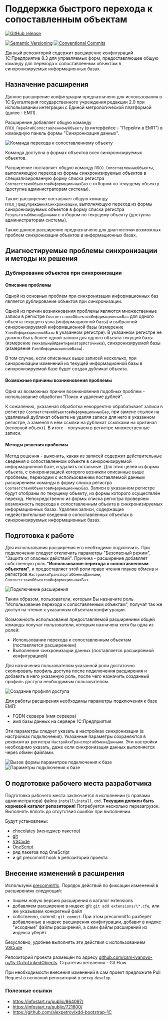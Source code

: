 # Поддержка быстрого перехода к сопоставленным объектам

[![GitHub release](https://img.shields.io/github/v/release/csm-ivanovo-ru/1s-GoToLinkedObjects.svg?sort=semver&logo=github)](https://github.com/csm-ivanovo-ru/1s-GoToLinkedObjects/releases)

[![Semantic Versioning](https://img.shields.io/static/v1?label=Semantic%20Versioning&message=v2.0.0&color=green&logo=semver)](https://semver.org/lang/ru/spec/v2.0.0.html)
[![Conventional Commits](https://img.shields.io/badge/Conventional%20Commits-v1.0.0-yellow.svg?logo=git)](https://conventionalcommits.org)

Данный репозиторий содержит расширение конфигураций 1С:Предприятие 8.3
для управляемых форм, предоставляющее общую команду для перехода
к сопоставленным объектам в синхронизируемых информационных базах.

## Назначение расширения

Данное расширение конфигурации предназначено для использования в
1С:Бухгалтерия государственного учреждения редакции 2.0
при использовании интеграции с Единой метрологической платформой
(далее - ЕМП).

Расширение добавляет общую команду `ППСО_ПерейтиКСопоставленномуОбъекту`
(в интерфейсе - "Перейти в ЕМП") в командную панель формы "Синхронизация данных".

![Команда перехода к сопоставленному объекту](/assets/images/goto-linked-object-command.png)

Команда доступна в формах объектов всех синхронизируемых объектов.

Расширение поставляет общую команду `ППСО_СопоставленныеОбъекты`,
выполняющую переход из формы синхронизируемых объектов
в специализированную форму списка регистра `СоответствияОбъектовИнформационныхБаз`
с отбором по текущему объекту
(доступна администраторам системы).

Также расширение поставляет общую команду `ППСО_ПредупрежденияСинхронизации`,
выполняющую переход из формы синхронизируемых объектов
в форму списка регистра `РезультатыОбменаДанными` с отбором по текущему объекту
(доступна администраторам системы).

Также данное расширение предназначено для диагностики возможных проблем синхронизации
объектов в информационных базах.

## Диагностируемые проблемы синхронизации и методы их решения

### Дублирование объектов при синхронизации

#### Описание проблемы

Одной из основных проблем при синхронизации информационных баз является
дублирование объектов при синхронизации.

Одной из причин возникновения проблемы являются множественные записи
в регистре `СоответствияОбъектовИнформационныхБаз` для одного
объекта текущего узла (информационной базы) и выбранной синхронизируемой
информационной базы (измерение `УзелИнформационнойБазы` в указанном
регистре). В указанном регистре не должно быть более одной записи
для одного объекта текущей базы (измерение `УникальныйИдентификаторИсточника`),
синхронизируемой базы (измерение `УзелИнформационнойБазы`).

В том случае, если описанных выше записей несколько, при синхронизации
изменений из текущей информационной базы в синхронизируемой базе будет
создан дубликат объекта.

#### Возможные причины возникновения проблемы

Одна из возможных причин возникновения подобных проблем - использование обработки
"Поиск и удаление дублей".

К сожалению, указанная обработка некорректно обрабатывает записи в регистре
`СоответствияОбъектовИнформационныхБаз`, при замене ссылок на удаляемый дубликат
объекте не удаляя записи для него в указанном регистре,
а заменяя в нём ссылки на дубликат ссылками на оригинал (основной объект).
В итоге - получаем в регистре множественные записи.

#### Методы решения проблемы

Метод решения - выяснить, какая из записей содержит действительные
сведения о сопоставленном объекте в синхронизируемой информационной базе,
и удалить остальные.
Для этих целей из формы объекта, с синхронизацией которого возникли описанные
выше проблемы, переходим с использованием поставляемой данным расширением команды
в форму списка регистра `СоответствияОбъектовИнформационныхБаз`. Записи
в указанном регистре будут отобраны по текущему объекту, из формы которого
осуществлён переход.
Непосредственно из формы списка регистра проверяем возможность перехода
к сопоставленным объекта в синхронизируемых информационных базах.
Удаляем записи, содержащие недействительные
сведения о сопоставленных объектах в синхронизируемых информационных базах.

## Подготовка к работе

Для использования расширения его необходимо подключить.
При подключении следует отключить параметры "Безопасный режим",
"Защита от опасных действий". Причина - расширение добавляет
собственную роль **"Использование перехода к сопоставленным объектам"**,
и предоставляет этой роли право чтения планов обмена и
регистров `НастройкиТранспортаОбменаДанными`,
`СоответствияОбъектовИнформационныхБаз`.

![Подключение расширения](/assets/images/extension-settings.png
"Подключение расширения")

Таким образом, пользователи, которым Вы назначите роль
"Использование перехода к сопоставленным объектам", получат
так же доступ на чтение к указанным объектам конфигурации.

Возможность использования предоставляемой расширением общей команды
получат пользователи, которым назначена хотя бы одна из ролей:

- Использование перехода к сопоставленным объектам
  (поставляется расширением)
- Выполнение синхронизации данных
  (поставляется расширяемой конфигурацией)

Для назначения пользователям указанной роли достаточно
скопировать профиль доступа после подключения расширения
и добавить в него указанную роль, после чего назначить
созданный профиль доступа необходимым пользователям.

![Создание профиля доступа](/assets/images/access-rights.png)

Для работы расширения необходимы параметры подключения к базе ЕМП:

- FQDN сервера (имя сервера)
- имя базы данных на сервере 1С:Предприятия

Эти параметры следует указать в настройках синхронизации (в настройках подключения).
Указанные параметры сохраняются в реквизитах регистра
`НастройкиТранспортаОбменаДанными`.
Эти настройки необходимо указать, даже если синхронизация данных
выполняется через обмен файлами.

![Вызов формы параметров подключения к базе](/assets/images/connection-settings-command.png)
![Параметры подключения к базе](/assets/images/connection-settings.png)

## О подготовке рабочего места разработчика

Подготовка рабочего места заключается в исполнении (с правами администратора)
файла `install\install.cmd`.
**Текущим должен быть корневой каталог репозитория!**
Потребуется несколько перезагрузок.
Выполнять вплоть до отсутствия ошибок при выполнении.

Будут установлены:

- [chocolatey][] (менеджер пакетов)
- [git][]
- [VSCode][]
- [OneScript][]
- ряд пакетов под OneScript
- и git precommit hook в репозиторий проекта

## Внесение изменений в расширения

Используем [precommit1c][].
Порядок действий по фиксации изменений в расширениях следующий:

- пишем новую версию расширения в каталог extensions
- добавляем расширение в индекс git: `git add extensions/\*.cfe`,
  или же указываем конкретный файл
- собственно, commit: `git commit`.
  При этом precommit1c разберёт добавленные в индекс расширения конфигурации,
  добавит в индекс "исходные" файлы расширений, а сами файлы расширений из индекса
  уберёт.

Безусловно, удобнее выполнять эти действия с использованием [VSCode][].

Репозиторий проекта размещён по адресу
[github.com/csm-ivanovo-ru/1s-GoToLinkedObjects](https://github.com/csm-ivanovo-ru/1s-GoToLinkedObjects).
Стратегия ветвления - Git Flow.

При необходимости внесения изменений в сам проект предложите Pull Request в основной
репозиторий в ветку `develop`.

### Полезные ссылки

- https://infostart.ru/public/864097/
- https://infostart.ru/public/721600/
- https://github.com/alexpetrov/xdd-bootstrap-1C

[chocolatey]: https://chocolatey.org
[Git]: https://github.com/git-guides/install-git#install-git-on-windows "Install Git on Windows"
[VSCode]: https://code.visualstudio.com "Visual Studio Code"
[OneScript]: http://oscript.io
[precommit1c]: https://github.com/xDrivenDevelopment/precommit1c
